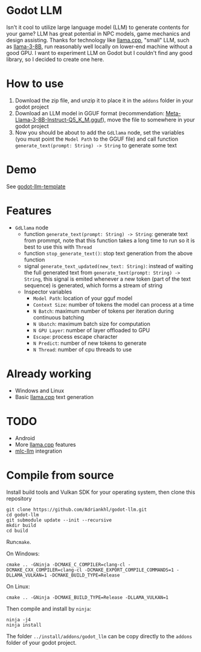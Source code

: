 # Godot LLM
Isn't it cool to utilize large language model (LLM) to generate contents for your game? LLM has great potential in NPC models, game mechanics and design assisting. Thanks for technology like [llama.cpp](https://github.com/ggerganov/llama.cpp), "small" LLM, such as [llama-3-8B](https://huggingface.co/meta-llama/Meta-Llama-3-8B), run reasonably well locally on lower-end machine without a good GPU.
I want to experiment LLM on Godot but I couldn't find any good library, so I decided to create one here.

# How to use
1. Download the zip file, and unzip it to place it in the `addons` folder in your godot project
2. Download an LLM model in GGUF format (recommendation: [Meta-Llama-3-8B-Instruct-Q5_K_M.gguf](https://huggingface.co/lmstudio-community/Meta-Llama-3-8B-Instruct-GGUF/tree/main)), move the file to somewhere in your godot project
3. Now you should be about to add the `GdLlama` node, set the variables (you must point the `Model Path` to the GGUF file) and call function `generate_text(prompt: String) -> String` to generate some text

# Demo
See [godot-llm-template](https://github.com/Adriankhl/godot-llm-template)

# Features
* `GdLlama` node
  - function `generate_text(prompt: String) -> String`: generate text from prommpt, note that this function takes a long time to run so it is best to use this with `Thread`
  - function `stop_generate_text()`: stop text generation from the above function
  - signal `generate_text_updated(new_text: String)`: instead of waiting the full generated text from `generate_text(prompt: String) -> String`, this signal is emited whenever a new token (part of the text sequence) is generated, which forms a stream of string
  - Inspector variables
    * `Model Path`: location of your gguf model
    * `Context Size`: number of tokens the model can process at a time
    * `N Batch`: maximum number of tokens per iteration during continuous batching
    * `N Ubatch`: maximum batch size for computation
    * `N GPU Layer`: number of layer offloaded to GPU
    * `Escape`: process escape character
    * `N Predict`: number of new tokens to generate
    * `N Thread`: number of cpu threads to use

# Already working
* Windows and Linux
* Basic [llama.cpp](https://github.com/ggerganov/llama.cpp) text generation

# TODO
* Android
* More [llama.cpp](https://github.com/ggerganov/llama.cpp) features
* [mlc-llm](https://github.com/mlc-ai/mlc-llm) integration

# Compile from source
Install build tools and Vulkan SDK for your operating system, then clone this repository
```
git clone https://github.com/Adriankhl/godot-llm.git
cd godot-llm
git submodule update --init --recursive
mkdir build
cd build
```

Run`cmake`.

On Windows:
```
cmake .. -GNinja -DCMAKE_C_COMPILER=clang-cl -DCMAKE_CXX_COMPILER=clang-cl -DCMAKE_EXPORT_COMPILE_COMMANDS=1 -DLLAMA_VULKAN=1 -DCMAKE_BUILD_TYPE=Release
```

On Linux:
```
cmake .. -GNinja -DCMAKE_BUILD_TYPE=Release -DLLAMA_VULKAN=1
```

Then compile and install by `ninja`:
```
ninja -j4
ninja install
```

The folder `../install/addons/godot_llm` can be copy directly to the `addons` folder of your godot project.